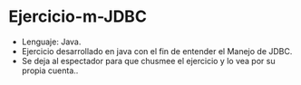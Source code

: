 # Ejercicio-m-JDBC

-  Lenguaje: Java.
-  Ejercicio desarrollado en java con el fin de entender el Manejo de JDBC.
-  Se deja al espectador para que chusmee el ejercicio y lo vea por su propia cuenta..
